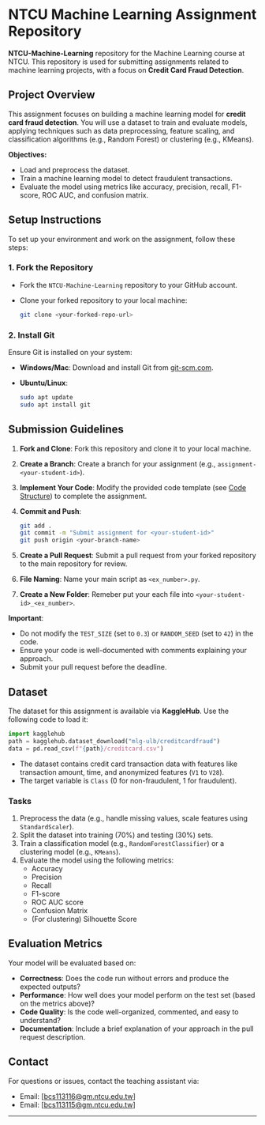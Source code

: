 # NTCU Machine Learning Assignment Repository

**NTCU-Machine-Learning** repository for the Machine Learning course at NTCU.
This repository is used for submitting assignments related to machine learning projects, with a focus on **Credit Card Fraud Detection**.

## Project Overview

This assignment focuses on building a machine learning model for **credit card fraud detection**.
You will use a dataset to train and evaluate models, applying techniques such as data preprocessing, feature scaling, and classification algorithms (e.g., Random Forest) or clustering (e.g., KMeans).

**Objectives:**

- Load and preprocess the dataset.
- Train a machine learning model to detect fraudulent transactions.
- Evaluate the model using metrics like accuracy, precision, recall, F1-score, ROC AUC, and confusion matrix.

## Setup Instructions

To set up your environment and work on the assignment, follow these steps:

### 1. Fork the Repository

- Fork the `NTCU-Machine-Learning` repository to your GitHub account.
- Clone your forked repository to your local machine:

  ```bash
  git clone <your-forked-repo-url>
  ```

### 2. Install Git

Ensure Git is installed on your system:

- **Windows/Mac**: Download and install Git from [git-scm.com](https://git-scm.com).
- **Ubuntu/Linux**:

  ```bash
  sudo apt update
  sudo apt install git
  ```

## Submission Guidelines

1. **Fork and Clone**: Fork this repository and clone it to your local machine.
2. **Create a Branch**: Create a branch for your assignment (e.g., `assignment-<your-student-id>`).
3. **Implement Your Code**: Modify the provided code template (see [Code Structure](#code-structure)) to complete the assignment.
4. **Commit and Push**:

   ```bash
   git add .
   git commit -m "Submit assignment for <your-student-id>"
   git push origin <your-branch-name>
   ```

5. **Create a Pull Request**: Submit a pull request from your forked repository to the main repository for review.
6. **File Naming**: Name your main script as `<ex_number>.py`.
7. **Create a New Folder**: Remeber put your each file into `<your-student-id>_<ex_number>`.

**Important**:

- Do not modify the `TEST_SIZE` (set to `0.3`) or `RANDOM_SEED` (set to `42`) in the code.
- Ensure your code is well-documented with comments explaining your approach.
- Submit your pull request before the deadline.

## Dataset

The dataset for this assignment is available via **KaggleHub**. Use the following code to load it:

```python
import kagglehub
path = kagglehub.dataset_download("mlg-ulb/creditcardfraud")
data = pd.read_csv(f"{path}/creditcard.csv")
```

- The dataset contains credit card transaction data with features like transaction amount, time, and anonymized features (`V1` to `V28`).
- The target variable is `Class` (0 for non-fraudulent, 1 for fraudulent).

### Tasks

1. Preprocess the data (e.g., handle missing values, scale features using `StandardScaler`).
2. Split the dataset into training (70%) and testing (30%) sets.
3. Train a classification model (e.g., `RandomForestClassifier`) or a clustering model (e.g., `KMeans`).
4. Evaluate the model using the following metrics:
   - Accuracy
   - Precision
   - Recall
   - F1-score
   - ROC AUC score
   - Confusion Matrix
   - (For clustering) Silhouette Score

## Evaluation Metrics

Your model will be evaluated based on:

- **Correctness**: Does the code run without errors and produce the expected outputs?
- **Performance**: How well does your model perform on the test set (based on the metrics above)?
- **Code Quality**: Is the code well-organized, commented, and easy to understand?
- **Documentation**: Include a brief explanation of your approach in the pull request description.

## Contact

For questions or issues, contact the teaching assistant via:

- Email: [bcs113116@gm.ntcu.edu.tw]
- Email: [bcs113115@gm.ntcu.edu.tw]

---
